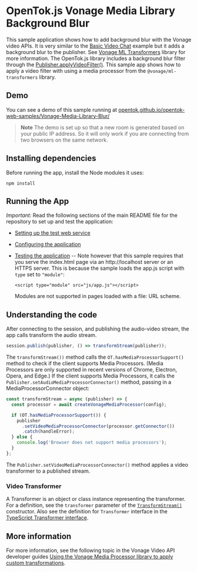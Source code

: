 OpenTok.js Vonage Media Library Background Blur
=======================

This sample application shows how to add background blur with the Vonage
video APIs. It is very similar to the [Basic Video Chat](../Basic%20Video%20Chat/) example but it adds a background blur to the publisher. See [Vonage ML Transformers](https://vonage.github.io/ml-transformers-docs/) library for more information. The OpenTok.js library includes a background blur filter through the [Publisher.applyVideoFilter()](https://tokbox.com/developer/sdks/js/reference/Publisher.html#applyVideoFilter). This sample app shows how to apply a video filter with using a media processor from the `@vonage/ml-transformers` library.

## Demo

You can see a demo of this sample running at [opentok.github.io/opentok-web-samples/Vonage-Media-Library-Blur/](https://opentok.github.io/opentok-web-samples/Vonage-Media-Library-Blur/)

> **Note** The demo is set up so that a new room is generated based on your public IP address. So it will only work if you are connecting from two browsers on the same network.

## Installing dependencies

Before running the app, install the Node modules it uses:

```
npm install
```

## Running the App

*Important:* Read the following sections of the main README file for the repository to set up
and test the application:

* [Setting up the test web service](../README.md#setting-up-the-test-web-service)

* [Configuring the application](../README.md#configuring-the-application)

* [Testing the application](../README.md#testing-the-application) -- Note however that this
  sample requires that you serve the index.html page via an http://localhost server or an
  HTTPS server. This is because the sample loads the app.js script with `type` set to `"module"`:
  
  ```
  <script type="module" src="js/app.js"></script>
  ```

  Modules are not supported in pages loaded with a file: URL scheme.

## Understanding the code

After connecting to the session, and publishing the audio-video stream, the app calls
transform the audio stream.

```javascript
session.publish(publisher, () => transformStream(publisher));
```

The `transformStream())` method calls the `OT.hasMediaProcessorSupport()` method to
check if the client supports Media Processors. (Media Processors are only supported in recent versions
of Chrome, Electron, Opera, and Edge.) If the client supports Media Processors, it calls
the `Publisher.setAudioMediaProcessorConnector()` method, passing in a MediaProcessorConnector
object:

```javascript
const transformStream = async (publisher) => {
  const processor = await createVonageMediaProcessor(config);

  if (OT.hasMediaProcessorSupport()) {
    publisher
      .setVideoMediaProcessorConnector(processor.getConnector())
      .catch(handleError);
  } else {
    console.log('Browser does not support media processors');
  }
};
```

The `Publisher.setVideoMediaProcessorConnector()` method applies a video transformer to a published stream.

### Video Transformer
A Transformer is an object or class instance representing the transformer. For a definition, see the `transformer` parameter of the [`TransformStream()`](https://developer.mozilla.org/en-US/docs/Web/API/TransformStream/TransformStream#parameters) constructor. Also see the definition for `Transformer` interface in the [TypeScript Transformer interface](https://github.com/microsoft/TypeScript/blob/main/lib/lib.dom.d.ts).

## More information

For more information, see the following topic in the Vonage Video API developer guides
[Using the Vonage Media Processor library to apply custom transformations](https://tokbox.com/developer/guides/audio-video/js/#media-processor).
